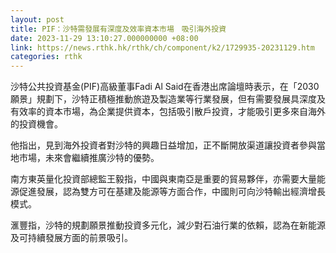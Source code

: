```yaml
---
layout: post
title: PIF：沙特需發展有深度及效率資本市場　吸引海外投資
date: 2023-11-29 13:10:27.000000000 +08:00
link: https://news.rthk.hk/rthk/ch/component/k2/1729935-20231129.htm
categories: rthk
---
```


沙特公共投資基金(PIF)高級董事Fadi Al Said在香港出席論壇時表示，在「2030願景」規劃下，沙特正積極推動旅遊及製造業等行業發展，但有需要發展具深度及有效率的資本市場，為企業提供資本，包括吸引散戶投資，才能吸引更多來自海外的投資機會。

他指出，見到海外投資者對沙特的興趣日益增加，正不斷開放渠道讓投資者參與當地市場，未來會繼續推廣沙特的優勢。

南方東英量化投資部總監王毅指，中國與東南亞是重要的貿易夥伴，亦需要大量能源促進發展，認為雙方可在基建及能源等方面合作，中國則可向沙特輸出經濟增長模式。

滙豐指，沙特的規劃願景推動投資多元化，減少對石油行業的依賴，認為在新能源及可持續發展方面的前景吸引。
